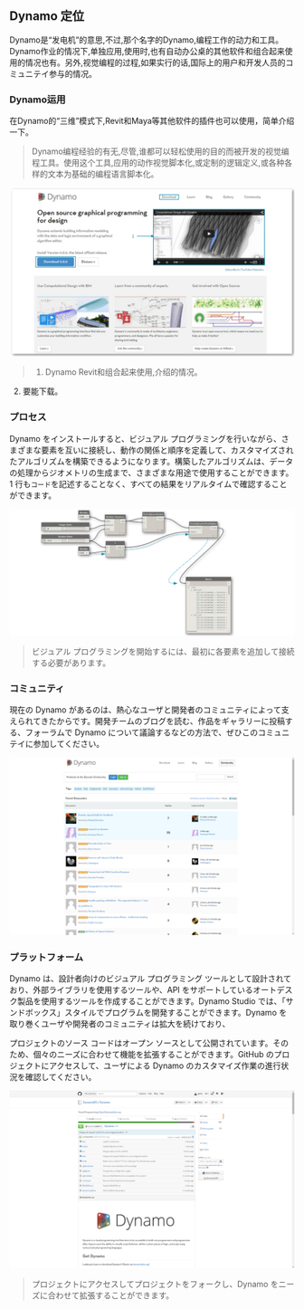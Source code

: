 

## Dynamo 定位

Dynamo是“发电机”的意思,不过,那个名字的Dynamo,编程工作的动力和工具。Dynamo作业的情况下,单独应用,使用时,也有自动办公桌的其他软件和组合起来使用的情况也有。另外,视觉编程的过程,如果实行的话,国际上的用户和开发人员的コミュニテイ参与的情况。

### Dynamo运用

在Dynamo的“三维”模式下,Revit和Maya等其他软件的插件也可以使用，简单介绍一下。

>  Dynamo编程经验的有无,尽管,谁都可以轻松使用的目的而被开发的视觉编程工具。使用这个工具,应用的动作视觉脚本化,或定制的逻辑定义,或各种各样的文本为基础的编程语言脚本化。

![Dyanmo website-update number](images/1-2/00-DynamoHomepage.png)

> 1. Dynamo Revit和组合起来使用,介绍的情况。
2. 要能下载。

### プロセス

Dynamo をインストールすると、ビジュアル プログラミングを行いながら、さまざまな要素を互いに接続し、動作の関係と順序を定義して、カスタマイズされたアルゴリズムを構築できるようになります。構築したアルゴリズムは、データの処理からジオメトリの生成まで、さまざまな用途で使用することができます。1 行も```コード```を記述することなく、すべての結果をリアルタイムで確認することができます。

![ビジュアル プログラミングの例](images/1-2/01-ProgramFlow.png)

> ビジュアル プログラミングを開始するには、最初に各要素を追加して接続する必要があります。

### コミュニティ

現在の Dynamo があるのは、熱心なユーザと開発者のコミュニティによって支えられてきたからです。開発チームのブログを読む、作品をギャラリーに投稿する、フォーラムで Dynamo について議論するなどの方法で、ぜひこのコミュニテイに参加してください。

![フォーラム](images/1-2/02-Community.png)

### プラットフォーム

Dynamo は、設計者向けのビジュアル プログラミング ツールとして設計されており、外部ライブラリを使用するツールや、API をサポートしているオートデスク製品を使用するツールを作成することができます。Dynamo Studio では、「サンドボックス」スタイルでプログラムを開発することができます。Dynamo を取り巻くユーザや開発者のコミュニティは拡大を続けており、

プロジェクトのソース コードはオープン ソースとして公開されています。そのため、個々のニーズに合わせて機能を拡張することができます。GitHub のプロジェクトにアクセスして、ユーザによる Dynamo のカスタマイズ作業の進行状況を確認してください。

![Dynamo リポジトリ](images/1-2/03-TheRepo.png)

> プロジェクトにアクセスしてプロジェクトをフォークし、Dynamo をニーズに合わせて拡張することができます。

